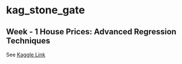 # kag_stone_gate
## Week - 1 House Prices: Advanced Regression Techniques 
See [Kaggle Link](https://www.kaggle.com/c/house-prices-advanced-regression-techniques)
